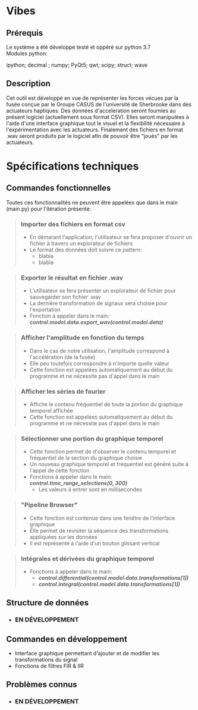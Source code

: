 # Vibes
## Prérequis
Le système a été développé testé et oppéré sur python 3.7<br />
Modules python:<br />

 ipython; decimal ; numpy; PyQt5; qwt; scipy; struct; wave

## Description

Cet outil est développé en vue de représenter les forces vécues par la fusée
conçue par le Groupe CASUS de l'université de Sherbrooke dans des actuateurs haptiques.
Des données d'acceleration seront fournies au présent logiciel (actuellement sous format CSV).
Elles seront manipulées à l'aide d'une interface graphique tout le visuel et la flexibilité 
nécessaire à l'expérimentation avec les actuateurs.
Finalement des fichiers en format .wav seront produits par le logiciel afin de
pouvoir être "joués" par les actuateurs.


# Spécifications techniques  

## Commandes fonctionnelles
Toutes ces fonctionnalités ne peuvent être appelées que dans le main (main.py) pour l'itération présente:

> ### Importer des fichiers en format csv
>
> - En démarant l'application, l'utilisateur se fera proposer d'ouvrir un fichier à travers un explorateur de fichiers
> - Le format des données doit suivre ce pattern: 
>    - blabla
>    - blabla

> ### Exporter le résultat en fichier .wav
>
> - L'utilisateur se fera présenter un explorateur de fichier pour sauvegarder son fichier .wav
> - La dernière transformation de signaux sera choisie pour l'exportation
> - Fonction à appeler dans le main: ***control.model.data.export_wav(control.model.data)***

> ### Afficher l'amplitude en fonction du temps 
>
> - Dans le cas de notre utilisation, l'amplitude correspond à l'accélération (de la fusée)
> - Elle peu toutefois correspondre à n'importe quelle valeur
> - Cette fonction est appelées automatiquement au début du programme et ne nécessite pas d'appel dans le main

> ### Afficher les séries de fourier
>
> - Affiche le contenu fréquentiel de toute la portion du graphique temporel affichée
> - Cette fonction est appelées automatiquement au début du programme et ne nécessite pas d'appel dans le main

> ### Sélectionner une portion du graphique temporel
>
> - Cette fonction permet de d'observer le contenu temporel et fréquentiel de la section du graphique choisie
> - Un nouveau graphique temporel et fréquentiel est généré suite à l'appel de cette fonction
> - Fonctions à appeler dans le main: ***control.time_range_selections(0, 300)***
>    - Les valeurs à entrer sont en millisecondes

> ### "Pipeline Browser"
>
> - Cette fonction est contenue dans une fenêtre de l'interface graphique
> - Elle permet de revisiter la séquence des transformations appliquées sur les données
> - Il est représenté à l'aide d'un bouton glissant vertical

> ### Intégrales et dérivées du graphique temporel 
>
> - Fonctions à appeler dans le main:
>    - ***control.differential(control.model.data.transformations[1])***
>    - ***control.integral(control.model.data.transformations[1])***

## Structure de données
- ### EN DÉVELOPPEMENT

## Commandes en développement
- Interface graphique permettant d'ajouter et de modifier les transformations du signal
- Fonctions de filtres FIR & IIR

## Problèmes connus
- ### EN DÉVELOPPEMENT

